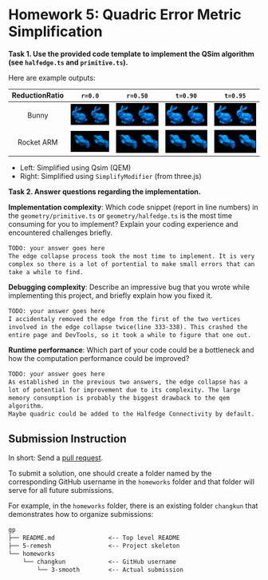 # Homework 5: Quadric Error Metric Simplification

**Task 1. Use the provided code template to implement the QSim algorithm (see `halfedge.ts` and `primitive.ts`).**

Here are example outputs:

|ReductionRatio|`r=0.0`|`r=0.50`|`t=0.90`|`t=0.95`|
|:--:|:--:|:--:|:--:|:--:|
|Bunny|![](./assets/bunny-0.png)|![](./assets/bunny-50.png)|![](./assets/bunny-90.png)|![](./assets/bunny-95.png)|
|Rocket ARM|![](./assets/arm-0.png)|![](./assets/arm-50.png)|![](./assets/arm-90.png)|![](./assets/arm-95.png)|

- Left: Simplified using Qsim (QEM)
- Right: Simplified using `SimplifyModifier` (from three.js)

**Task 2. Answer questions regarding the implementation.**

**Implementation complexity**: Which code snippet (report in line numbers) in the `geometry/primitive.ts` or `geometry/halfedge.ts` is the most time consuming for you to implement? Explain your coding experience and encountered challenges briefly.

```
TODO: your answer goes here
The edge collapse process took the most time to implement. It is very complex so there is a lot of portential to make small errors that can take a while to find.
```

**Debugging complexity**: Describe an impressive bug that you wrote while implementing this project, and briefly explain how you fixed it.

```
TODO: your answer goes here
I accidentaly removed the edge from the first of the two vertices involved in the edge collapse twice(line 333-338). This crashed the entire page and DevTools, so it took a while to figure that one out.
```

**Runtime performance**: Which part of your code could be a bottleneck and how the computation performance could be improved?

```
TODO: your answer goes here
As established in the previous two answers, the edge collapse has a lot of potential for improvement due to its complexity. The large memory consumption is probably the biggest drawback to the qem algorithm.
Maybe quadric could be added to the Halfedge Connectivity by default.
```

## Submission Instruction

In short: Send a [pull request](https://github.com/mimuc/gp/pulls).

To submit a solution, one should create a folder named by the corresponding GitHub username in the `homeworks` folder and that folder will serve for all future submissions.

For example, in the `homeworks` folder, there is an existing folder `changkun`
that demonstrates how to organize submissions:

```
gp
├── README.md               <-- Top level README
├── 5-remesh                <-- Project skeleton
└── homeworks
    └── changkun            <-- GitHub username
        └── 3-smooth        <-- Actual submission
```
